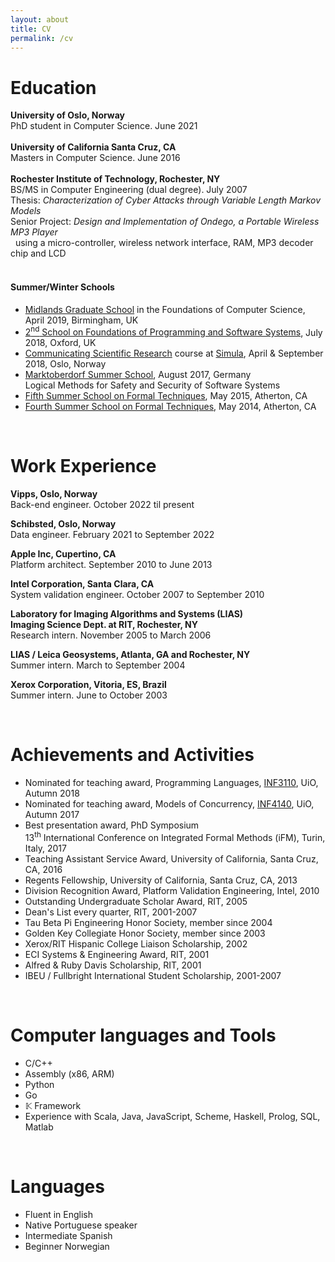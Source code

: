 ```yaml
---
layout: about
title: CV
permalink: /cv
---
```

# Education

<b>University of Oslo, Norway</b><br/>
PhD student in Computer Science. June 2021<br/>
<br/>
<b>University of California Santa Cruz, CA</b><br/>
Masters in Computer Science. June 2016<br/>
<br/>
<b>Rochester Institute of Technology, Rochester, NY</b><br/>
BS/MS in Computer Engineering (dual degree). July 2007<br/>
Thesis: <em>Characterization of Cyber Attacks through Variable Length Markov Models</em><br/>
Senior Project: <em>Design and Implementation of Ondego, a Portable Wireless MP3 Player</em><br/>&nbsp;&nbsp;using a micro-controller, wireless network interface, RAM, MP3 decoder chip and LCD<br/>
<br/>

#### Summer/Winter Schools

- [Midlands Graduate School][midlands] in the Foundations of Computer Science, April 2019, Birmingham, UK
- [2<sup>nd</sup> School on Foundations of Programming and Software Systems][fopss], July 2018, Oxford, UK
- [Communicating Scientific Research][csr] course at [Simula][simula], April & September 2018, Oslo, Norway<br/>
- [Marktoberdorf Summer School][marktoberdorf], August 2017, Germany<br/>
Logical Methods for Safety and Security of Software Systems
- [Fifth Summer School on Formal Techniques][ssft2015], May 2015, Atherton, CA
- [Fourth Summer School on Formal Techniques][ssft2014], May 2014, Atherton, CA

<br/>

# Work Experience

<b>Vipps, Oslo, Norway</b>
<br/>Back-end engineer. October 2022 til present
<br/>

<b>Schibsted, Oslo, Norway</b>
<br/>Data engineer. February 2021 to September 2022
<br/>

<b>Apple Inc, Cupertino, CA</b>
<br/>Platform architect. September 2010 to June 2013
<br/>

<b>Intel Corporation, Santa Clara, CA</b>
<br/>System validation engineer. October 2007 to September 2010
<br/>

<b>Laboratory for Imaging Algorithms and Systems (LIAS)<br/>Imaging Science Dept. at RIT, Rochester, NY</b>
<br/>Research intern. November 2005 to March 2006
<br/>

<b>LIAS / Leica Geosystems, Atlanta, GA and Rochester, NY</b>
<br/>Summer intern. March to September 2004
<br/>

<b>Xerox Corporation, Vitoria, ES, Brazil</b>
<br/>Summer intern. June to October 2003
<br/>

<!-- TODO: Research -->
<!-- TODO: Teaching -->

<br/>

# Achievements and Activities

- Nominated for teaching award, Programming Languages, [INF3110][uio.inf3110.h18], UiO, Autumn 2018
- Nominated for teaching award, Models of Concurrency, [INF4140][uio.inf4140.h17], UiO, Autumn 2017
- Best presentation award, PhD Symposium<br/>13<sup>th</sup> International Conference on Integrated Formal Methods (iFM), Turin, Italy, 2017
- Teaching Assistant Service Award, University of California, Santa Cruz, CA, 2016
- Regents Fellowship, University of California, Santa Cruz, CA, 2013
- Division Recognition Award, Platform Validation Engineering, Intel, 2010
- Outstanding Undergraduate Scholar Award, RIT, 2005
- Dean's List every quarter, RIT, 2001-2007
- Tau Beta Pi Engineering Honor Society, member since 2004
- Golden Key Collegiate Honor Society, member since 2003
- Xerox/RIT Hispanic College Liaison Scholarship, 2002
- ECI Systems & Engineering Award, RIT, 2001
- Alfred & Ruby Davis Scholarship, RIT, 2001
- IBEU / Fullbright International Student Scholarship, 2001-2007

<br/>

# Computer languages and Tools

- C/C++ 
- Assembly (x86, ARM) 
- Python
- Go
- &#120130; Framework
- Experience with Scala, Java, JavaScript, Scheme,
Haskell, Prolog, SQL, Matlab

<br/>

# Languages

- Fluent in English
- Native Portuguese speaker
- Intermediate Spanish
- Beginner Norwegian


<!-- Summer/Winter schools -->
[midlands]: http://events.cs.bham.ac.uk/mgs2019/
[fopss]: http://fopss18.mimuw.edu.pl/
[csr]: https://www.simula.no/education/courses/communicating-scientific-research-2018
[marktoberdorf]: https://asimod.in.tum.de/2017/index.shtml
[ssft2015]: http://fm.csl.sri.com/SSFT15/
[ssft2014]: http://fm.csl.sri.com/SSFT14/
<!-- Classes -->
[uio.inf3110.h18]: https://www.uio.no/studier/emner/matnat/ifi/INF3110/h18/
[uio.inf4140.h17]: https://www.uio.no/studier/emner/matnat/ifi/INF4140/h17/index.html
<!-- Other -->
[simula]: https://www.simula.no/
